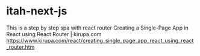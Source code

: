 # itah-next-js

This is a step by step spa with react router
Creating a Single-Page App in React using React Router | kirupa.com
https://www.kirupa.com/react/creating_single_page_app_react_using_react_router.htm
